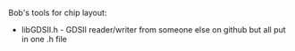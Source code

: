 Bob's tools for chip layout:

<ul>
<li>libGDSII.h - GDSII reader/writer from someone else on github but all put in one .h file
</ul>
